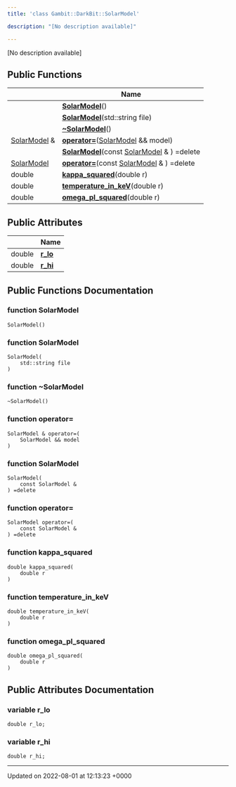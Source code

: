 ```yaml
---
title: 'class Gambit::DarkBit::SolarModel'

description: "[No description available]"

---
```









[No description available]

## Public Functions

|                | Name           |
| -------------- | -------------- |
| | **[SolarModel](/documentation/code/classes/classgambit_1_1darkbit_1_1solarmodel/#function-solarmodel)**() |
| | **[SolarModel](/documentation/code/classes/classgambit_1_1darkbit_1_1solarmodel/#function-solarmodel)**(std::string file) |
| | **[~SolarModel](/documentation/code/classes/classgambit_1_1darkbit_1_1solarmodel/#function-~solarmodel)**() |
| [SolarModel](/documentation/code/classes/classgambit_1_1darkbit_1_1solarmodel/) & | **[operator=](/documentation/code/classes/classgambit_1_1darkbit_1_1solarmodel/#function-operator=)**([SolarModel](/documentation/code/classes/classgambit_1_1darkbit_1_1solarmodel/) && model) |
| | **[SolarModel](/documentation/code/classes/classgambit_1_1darkbit_1_1solarmodel/#function-solarmodel)**(const [SolarModel](/documentation/code/classes/classgambit_1_1darkbit_1_1solarmodel/) & ) =delete |
| [SolarModel](/documentation/code/classes/classgambit_1_1darkbit_1_1solarmodel/) | **[operator=](/documentation/code/classes/classgambit_1_1darkbit_1_1solarmodel/#function-operator=)**(const [SolarModel](/documentation/code/classes/classgambit_1_1darkbit_1_1solarmodel/) & ) =delete |
| double | **[kappa_squared](/documentation/code/classes/classgambit_1_1darkbit_1_1solarmodel/#function-kappa-squared)**(double r) |
| double | **[temperature_in_keV](/documentation/code/classes/classgambit_1_1darkbit_1_1solarmodel/#function-temperature-in-kev)**(double r) |
| double | **[omega_pl_squared](/documentation/code/classes/classgambit_1_1darkbit_1_1solarmodel/#function-omega-pl-squared)**(double r) |

## Public Attributes

|                | Name           |
| -------------- | -------------- |
| double | **[r_lo](/documentation/code/classes/classgambit_1_1darkbit_1_1solarmodel/#variable-r-lo)**  |
| double | **[r_hi](/documentation/code/classes/classgambit_1_1darkbit_1_1solarmodel/#variable-r-hi)**  |

## Public Functions Documentation

### function SolarModel

```
SolarModel()
```


### function SolarModel

```
SolarModel(
    std::string file
)
```


### function ~SolarModel

```
~SolarModel()
```


### function operator=

```
SolarModel & operator=(
    SolarModel && model
)
```


### function SolarModel

```
SolarModel(
    const SolarModel & 
) =delete
```


### function operator=

```
SolarModel operator=(
    const SolarModel & 
) =delete
```


### function kappa_squared

```
double kappa_squared(
    double r
)
```


### function temperature_in_keV

```
double temperature_in_keV(
    double r
)
```


### function omega_pl_squared

```
double omega_pl_squared(
    double r
)
```


## Public Attributes Documentation

### variable r_lo

```
double r_lo;
```


### variable r_hi

```
double r_hi;
```


-------------------------------

Updated on 2022-08-01 at 12:13:23 +0000